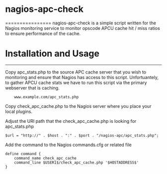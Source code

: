 # nagios-apc-check
================
nagios-apc-check is a simple script written for the Nagios monitoring service to monitor opscode APCU cache hit / miss ratios to ensure performance of the cache.

# Installation and Usage
----------------------
Copy apc_stats.php to the source APC cache server that you wish to monitoring and ensure that Nagios has access to this script. Unfortuantely, to gather APCU cache stats we have to run this script via the primary webserver that is caching.

```   
	www.example.com/apc_stats.php
```

Copy check_apc_cache.php to the Nagios server where you place your local plugins.

Adjust the URI path that the check_apc_cache.php is looking for apc_stats.php

```
$url = "http://" . $host . ":" . $port . "/nagios-apc/apc_stats.php";
``` 

Add the command to the Nagios commands.cfg or related file

```
define command {
    command_name check_apc_cache 
    command_line $USER1$/check_apc_cache.php '$HOSTADDRESS$'
}
```


